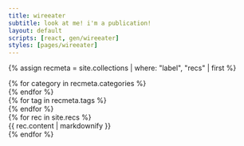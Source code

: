 ```yaml
---
title: wireeater
subtitle: look at me! i'm a publication!
layout: default
scripts: [react, gen/wireeater]
styles: [pages/wireeater]
---
```


{% assign recmeta = site.collections | where: "label", "recs" | first %}

<div id="wireeater-container">
  <div id="wireeater-data">
    <div id="wireeater-data-categories">
      {% for category in recmeta.categories %}
        <div
          data-name="{{ category.name }}"
          data-display="{{ category.display }}"
          data-tags="{{ category.tags | join: " " }}"
        >
        </div>
      {% endfor %}
    </div>
    <div id="wireeater-data-tags">
      {% for tag in recmeta.tags %}
        <div
          data-name="{{ tag.name }}"
          data-display="{{ tag.display }}"
        >
        </div>
      {% endfor %}
    </div>
    <div id="wireeater-data-recs">
      {% for rec in site.recs %}
        <div
          data-title="{{ rec.title }}"
          data-categories="{{ rec.categories | join: " " }}"
          data-tags="{{ rec.tags | join: " " }}"
          data-pics='{{ rec.pics | jsonify }}'
          {% if rec.link %}
          data-link="{{ rec.link }}"
          {% endif %}
        >
          {{ rec.content | markdownify }}
        </div>
      {% endfor %}
    </div>
  </div>
</div>
